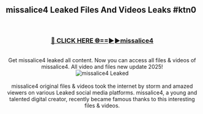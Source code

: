 ## missalice4 Leaked Files And Videos Leaks #ktn0
<br>
<div align="center">
<h3><a href="https://watchclip.my.id/missalice4" rel="nofollow">🔴 CLICK HERE 🌐==►►missalice4</a></h3>
<br>
Get missalice4 leaked all content. Now you can access all files & videos of missalice4. All video and files new update 2025!
<br>
<a href="https://watchclip.my.id/missalice4" rel="nofollow" data-target="animated-image.originalLink"><img src="https://i.ibb.co.com/WyWwxjT/player-gif2.gif" alt="missalice4 Leaked" style="max-width: 100%; display: inline-block;" data-target="animated-image.originalImage"></a>
<br><br>
missalice4 original files & videos took the internet by storm and amazed viewers on various Leaked social media platforms. missalice4, a young and talented digital creator, recently became famous thanks to this interesting files & videos.
</div>
<br>